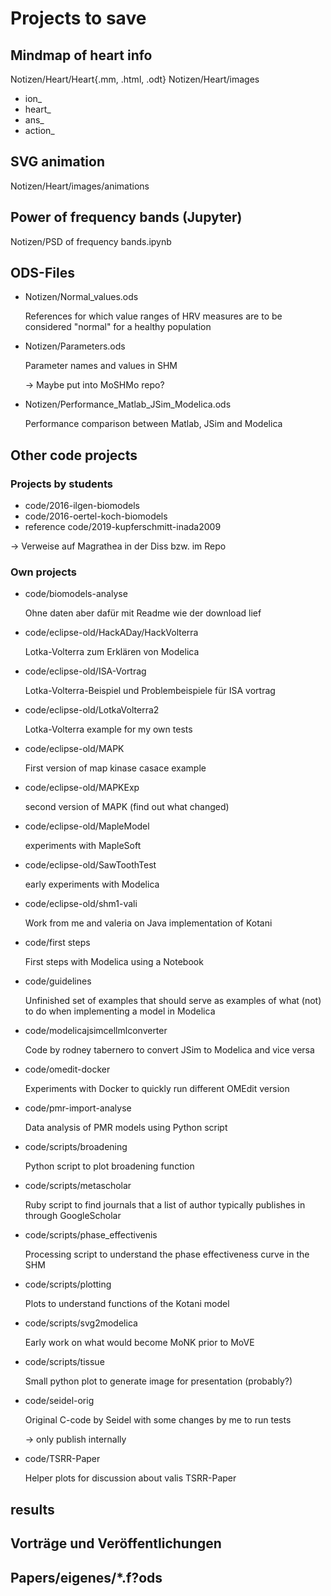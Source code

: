 # Projects to save

## Mindmap of heart info

Notizen/Heart/Heart{.mm, .html, .odt}
Notizen/Heart/images

* ion_
* heart_
* ans_
* action_

## SVG animation

Notizen/Heart/images/animations

## Power of frequency bands (Jupyter)

Notizen/PSD of frequency bands.ipynb

## ODS-Files

* Notizen/Normal_values.ods

    References for which value ranges of HRV measures are to be considered "normal" for a healthy population

* Notizen/Parameters.ods

    Parameter names and values in SHM

    -> Maybe put into MoSHMo repo?

* Notizen/Performance_Matlab_JSim_Modelica.ods

    Performance comparison between Matlab, JSim and Modelica

## Other code projects

### Projects by students

* code/2016-ilgen-biomodels
* code/2016-oertel-koch-biomodels
* reference code/2019-kupferschmitt-inada2009

-> Verweise auf Magrathea in der Diss bzw. im Repo

### Own projects

* code/biomodels-analyse

    Ohne daten aber dafür mit Readme wie der download lief

* code/eclipse-old/HackADay/HackVolterra

    Lotka-Volterra zum Erklären von Modelica

* code/eclipse-old/ISA-Vortrag

    Lotka-Volterra-Beispiel und Problembeispiele für ISA vortrag

* code/eclipse-old/LotkaVolterra2

    Lotka-Volterra example for my own tests

* code/eclipse-old/MAPK

    First version of map kinase casace example

* code/eclipse-old/MAPKExp

    second version of MAPK (find out what changed)

* code/eclipse-old/MapleModel

    experiments with MapleSoft

* code/eclipse-old/SawToothTest

    early experiments with Modelica

* code/eclipse-old/shm1-vali

    Work from me and valeria on Java implementation of Kotani

* code/first steps

    First steps with Modelica using a Notebook

* code/guidelines

    Unfinished set of examples that should serve as examples of what (not) to do when implementing a model in Modelica

* code/modelicajsimcellmlconverter

    Code by rodney tabernero to convert JSim to Modelica and vice versa

* code/omedit-docker

    Experiments with Docker to quickly run different OMEdit version

* code/pmr-import-analyse

    Data analysis of PMR models using Python script

* code/scripts/broadening

    Python script to plot broadening function

* code/scripts/metascholar

    Ruby script to find journals that a list of author typically publishes in through GoogleScholar

* code/scripts/phase_effectivenis

    Processing script to understand the phase effectiveness curve in the SHM

* code/scripts/plotting

    Plots to understand functions of the Kotani model

* code/scripts/svg2modelica

    Early work on what would become MoNK prior to MoVE

* code/scripts/tissue

    Small python plot to generate image for presentation (probably?)

* code/seidel-orig

    Original C-code by Seidel with some changes by me to run tests

    -> only publish internally

* code/TSRR-Paper

    Helper plots for discussion about valis TSRR-Paper

## results

## Vorträge und Veröffentlichungen

## Papers/eigenes/*.f?ods